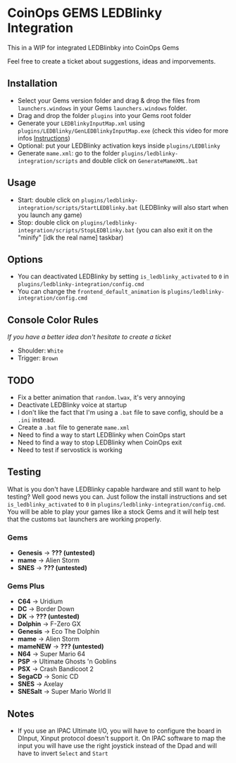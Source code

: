 # CoinOps GEMS LEDBlinky Integration

This in a WIP for integrated LEDBlinbky into CoinOps Gems

Feel free to create a ticket about suggestions, ideas and imporvements.

## Installation

- Select your Gems version folder and drag & drop the files from `launchers.windows` in your Gems `launchers.windows` folder.
- Drag and drop the folder `plugins` into your Gems root folder
- Generate your `LEDBlinkyInputMap.xml` using `plugins/LEDBlinky/GenLEDBlinkyInputMap.exe` (check this video for more infos [Instructions](https://www.youtube.com/watch?v=opu6NofnyWg))
- Optional: put your LEDBlinky activation keys inside `plugins/LEDBlinky`
- Generate `mame.xml`: go to the folder `plugins/ledblinky-integration/scripts` and double click on `GenerateMameXML.bat`

## Usage

- Start: double click on `plugins/ledblinky-integration/scripts/StartLEDBlinky.bat` (LEDBlinky will also start when you launch any game)
- Stop: double click on `plugins/ledblinky-integration/scripts/StopLEDBlinky.bat` (you can also exit it on the "minify" [idk the real name] taskbar)

## Options

- You can deactivated LEDBlinky by setting `is_ledblinky_activated` to `0` in `plugins/ledblinky-integration/config.cmd`
- You can change the `frontend_default_animation` is `plugins/ledblinky-integration/config.cmd`

## Console Color Rules

_If you have a better idea don't hesitate to create a ticket_

- Shoulder: `White`
- Trigger: `Brown`

## TODO

- Fix a better animation that `random.lwax`, it's very annoying
- Deactivate LEDBlinky voice at startup
- I don't like the fact that I'm using a `.bat` file to save config, should be a `.ini` instead.
- Create a `.bat` file to generate `mame.xml`
- Need to find a way to start LEDBlinky when CoinOps start
- Need to find a way to stop LEDBlinky when CoinOps exit
- Need to test if servostick is working

## Testing

What is you don't have LEDBlinky capable hardware and still want to help testing? Well good news you can.
Just follow the install instructions and set `is_ledblinky_activated` to `0` in `plugins/ledblinky-integration/config.cmd`.
You will be able to play your games like a stock Gems and it will help test that the customs `bat` launchers are working properly.

### Gems

- **Genesis** -> **??? (untested)**
- **mame** -> Alien Storm
- **SNES** -> **??? (untested)**

### Gems Plus

- **C64** -> Uridium
- **DC** -> Border Down
- **DK** -> **??? (untested)**
- **Dolphin** -> F-Zero GX
- **Genesis** -> Eco The Dolphin
- **mame** -> Alien Storm
- **mameNEW** -> **??? (untested)**
- **N64** -> Super Mario 64
- **PSP** -> Ultimate Ghosts 'n Goblins
- **PSX** -> Crash Bandicoot 2
- **SegaCD** -> Sonic CD
- **SNES** -> Axelay
- **SNESalt** -> Super Mario World II

## Notes

- If you use an IPAC Ultimate I/O, you will have to configure the board in DInput, Xinput protocol doesn't support it. On IPAC software to map the input you will have use the right joystick instead of the Dpad and will have to invert `Select` and `Start`
